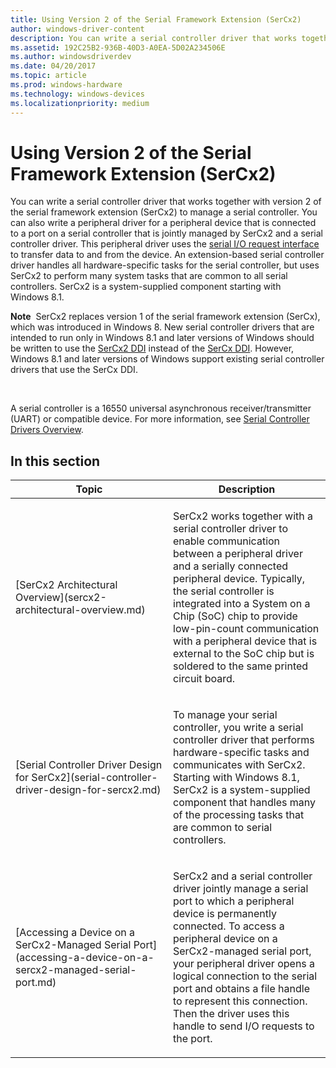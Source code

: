 ```yaml
---
title: Using Version 2 of the Serial Framework Extension (SerCx2)
author: windows-driver-content
description: You can write a serial controller driver that works together with version 2 of the serial framework extension (SerCx2) to manage a serial controller.
ms.assetid: 192C25B2-936B-40D3-A0EA-5D02A234506E
ms.author: windowsdriverdev
ms.date: 04/20/2017
ms.topic: article
ms.prod: windows-hardware
ms.technology: windows-devices
ms.localizationpriority: medium
---
```


# Using Version 2 of the Serial Framework Extension (SerCx2)


You can write a serial controller driver that works together with version 2 of the serial framework extension (SerCx2) to manage a serial controller. You can also write a peripheral driver for a peripheral device that is connected to a port on a serial controller that is jointly managed by SerCx2 and a serial controller driver. This peripheral driver uses the [serial I/O request interface](serial-i-o-request-interface.md) to transfer data to and from the device. An extension-based serial controller driver handles all hardware-specific tasks for the serial controller, but uses SerCx2 to perform many system tasks that are common to all serial controllers. SerCx2 is a system-supplied component starting with Windows 8.1.

**Note**  SerCx2 replaces version 1 of the serial framework extension (SerCx), which was introduced in Windows 8. New serial controller drivers that are intended to run only in Windows 8.1 and later versions of Windows should be written to use the [SerCx2 DDI](https://msdn.microsoft.com/library/windows/hardware/dn265349) instead of the [SerCx DDI](https://msdn.microsoft.com/library/windows/hardware/dn265348). However, Windows 8.1 and later versions of Windows support existing serial controller drivers that use the SerCx DDI.

 

A serial controller is a 16550 universal asynchronous receiver/transmitter (UART) or compatible device. For more information, see [Serial Controller Drivers Overview](serial-drivers-overview.md).

## In this section


<table>
<colgroup>
<col width="50%" />
<col width="50%" />
</colgroup>
<thead>
<tr class="header">
<th>Topic</th>
<th>Description</th>
</tr>
</thead>
<tbody>
<tr class="odd">
<td><p>[SerCx2 Architectural Overview](sercx2-architectural-overview.md)</p></td>
<td><p>SerCx2 works together with a serial controller driver to enable communication between a peripheral driver and a serially connected peripheral device. Typically, the serial controller is integrated into a System on a Chip (SoC) chip to provide low-pin-count communication with a peripheral device that is external to the SoC chip but is soldered to the same printed circuit board.</p></td>
</tr>
<tr class="even">
<td><p>[Serial Controller Driver Design for SerCx2](serial-controller-driver-design-for-sercx2.md)</p></td>
<td><p>To manage your serial controller, you write a serial controller driver that performs hardware-specific tasks and communicates with SerCx2. Starting with Windows 8.1, SerCx2 is a system-supplied component that handles many of the processing tasks that are common to serial controllers.</p></td>
</tr>
<tr class="odd">
<td><p>[Accessing a Device on a SerCx2-Managed Serial Port](accessing-a-device-on-a-sercx2-managed-serial-port.md)</p></td>
<td><p>SerCx2 and a serial controller driver jointly manage a serial port to which a peripheral device is permanently connected. To access a peripheral device on a SerCx2-managed serial port, your peripheral driver opens a logical connection to the serial port and obtains a file handle to represent this connection. Then the driver uses this handle to send I/O requests to the port.</p></td>
</tr>
</tbody>
</table>

 

 

 




